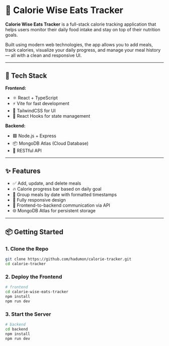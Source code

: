 # 🥗 Calorie Wise Eats Tracker

**Calorie Wise Eats Tracker** is a full-stack calorie tracking application that helps users monitor their daily food intake and stay on top of their nutrition goals.

Built using modern web technologies, the app allows you to add meals, track calories, visualize your daily progress, and manage your meal history — all with a clean and responsive UI.

---

## 🚀 Tech Stack

**Frontend:**
- ⚛️ React + TypeScript
- ⚡ Vite for fast development
- 🎨 TailwindCSS for UI
- 🔄 React Hooks for state management

**Backend:**
- 🟩 Node.js + Express
- 📦 MongoDB Atlas (Cloud Database)
- 🔐 RESTful API

---

## ✨ Features

- ✅ Add, update, and delete meals
- 🔥 Calorie progress bar based on daily goal
- 📆 Group meals by date with formatted timestamps
- 📱 Fully responsive design
- 📡 Frontend-to-backend communication via API
- 🌐 MongoDB Atlas for persistent storage

---

## 📦 Getting Started

### 1. Clone the Repo

```bash
git clone https://github.com/hadumon/calorie-tracker.git
cd calorie-tracker
```

### 2. Deploy the Frontend


```bash
# frontend
cd calorie-wise-eats-tracker
npm install
npm run dev
```

### 3. Start the Server

```bash
# backend
cd backend
npm install
npm run dev
```
